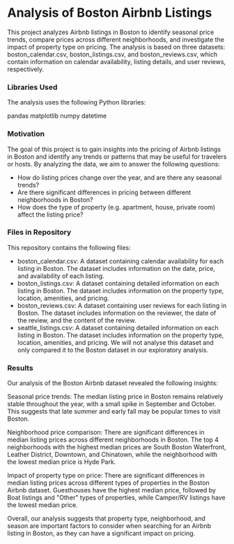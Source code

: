 # Analysis of Boston Airbnb Listings

This project analyzes Airbnb listings in Boston to identify seasonal price trends, compare prices across different neighborhoods, and investigate the impact of property type on pricing. The analysis is based on three datasets: boston_calendar.csv, boston_listings.csv, and boston_reviews.csv, which contain information on calendar availability, listing details, and user reviews, respectively.

### Libraries Used
The analysis uses the following Python libraries:

pandas
matplotlib
numpy
datetime

### Motivation
The goal of this project is to gain insights into the pricing of Airbnb listings in Boston and identify any trends or patterns that may be useful for travelers or hosts. By analyzing the data, we aim to answer the following questions:

- How do listing prices change over the year, and are there any seasonal trends?
- Are there significant differences in pricing between different neighborhoods in Boston?
- How does the type of property (e.g. apartment, house, private room) affect the listing price?

### Files in Repository
This repository contains the following files:

- boston_calendar.csv: A dataset containing calendar availability for each listing in Boston. The dataset includes information on the date, price, and availability of each listing.
- boston_listings.csv: A dataset containing detailed information on each listing in Boston. The dataset includes information on the property type, location, amenities, and pricing.
- boston_reviews.csv: A dataset containing user reviews for each listing in Boston. The dataset includes information on the reviewer, the date of the review, and the content of the review.
- seattle_listings.csv: A dataset containing detailed information on each listing in Boston. The dataset includes information on the property type, location, amenities, and pricing. We will not analyse this dataset and only compared it to the Boston dataset in our exploratory analysis. 


### Results

Our analysis of the Boston Airbnb dataset revealed the following insights:

Seasonal price trends: The median listing price in Boston remains relatively stable throughout the year, with a small spike in September and October. This suggests that late summer and early fall may be popular times to visit Boston.

Neighborhood price comparison: There are significant differences in median listing prices across different neighborhoods in Boston. The top 4 neighborhoods with the highest median prices are South Boston Waterfront, Leather District, Downtown, and Chinatown, while the neighborhood with the lowest median price is Hyde Park.

Impact of property type on price: There are significant differences in median listing prices across different types of properties in the Boston Airbnb dataset. Guesthouses have the highest median price, followed by Boat listings and "Other" types of properties, while Camper/RV listings have the lowest median price.

Overall, our analysis suggests that property type, neighborhood, and season are important factors to consider when searching for an Airbnb listing in Boston, as they can have a significant impact on pricing.